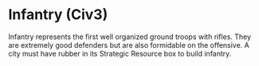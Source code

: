 # Infantry (Civ3)

Infantry represents the first well organized ground troops with rifles. They are extremely good defenders but are also formidable on the offensive.
A city must have rubber in its Strategic Resource box to build infantry.